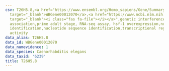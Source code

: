 ```yaml
---
csv: T26H5.8,<a href="https://www.ensembl.org/Homo_sapiens/Gene/Summary?db=core;g=WBGene00012070"
  target="_blank">WBGene00012070</a>,<a href="https://www.ncbi.nlm.nih.gov/pubmed/30894454"
  target="_blank"><i class="fas fa-file"></i></a>",genetic interference,functional
  association,prime adult stage, RNA-seq assay, hsf-1 overexpression,nucleotide sequence
  identification,nucleotide sequence identification,transcriptional regulation,up-regulates
  activity
data_alias: T26H5.8
data_id: WBGene00012070
data_numevidence: 1
data_species: Caenorhabditis elegans
data_taxid: '6239'
title: T26H5.8
---
```

